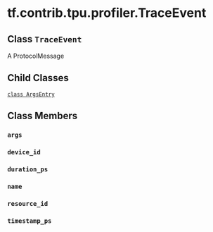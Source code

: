<div itemscope itemtype="http://developers.google.com/ReferenceObject">
<meta itemprop="name" content="tf.contrib.tpu.profiler.TraceEvent" />
<meta itemprop="path" content="Stable" />
<meta itemprop="property" content="ArgsEntry"/>
<meta itemprop="property" content="args"/>
<meta itemprop="property" content="device_id"/>
<meta itemprop="property" content="duration_ps"/>
<meta itemprop="property" content="name"/>
<meta itemprop="property" content="resource_id"/>
<meta itemprop="property" content="timestamp_ps"/>
</div>

# tf.contrib.tpu.profiler.TraceEvent

## Class `TraceEvent`



A ProtocolMessage

## Child Classes
[`class ArgsEntry`](../../../../tf/contrib/tpu/profiler/TraceEvent/ArgsEntry.md)

## Class Members

<h3 id="args"><code>args</code></h3>

<h3 id="device_id"><code>device_id</code></h3>

<h3 id="duration_ps"><code>duration_ps</code></h3>

<h3 id="name"><code>name</code></h3>

<h3 id="resource_id"><code>resource_id</code></h3>

<h3 id="timestamp_ps"><code>timestamp_ps</code></h3>

